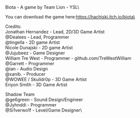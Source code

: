 Biota - A game by Team Lion - YSL\

You can download the game here:https://hachiski.itch.io/biota\

Credits:\
 Jonathan Hernandez - Lead, 2D/3D Game Artist \
 @Dealees - Lead, Programmer \
 @tingella - 2D game Artist \
 Nicole Dunajski - 2D game Artist \
 @Jujubeez - Game Designer   \
 William Tre West - Programmer -  github.com/TreWestWilliam \
 @Garrett - Programmer \
 @ian - Audio Design \
 @xanib. - Producer \
 @WOWEE / Skulldr0p - 3D Game Artist \
 Eriyon Smith - 3D Game Artist 


Shadow Team\
 @ge6green - Sound Design/Engineer \
 @Jyhnddi - Programmer \
 @Si1verwo1f - Level/Game Designer\
